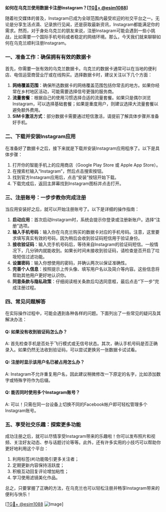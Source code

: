 **如何在乌克兰使用数据卡注册Instagram？[[TG💪+ @esim1088](https://t.me/s/esim1088)]**

随着社交媒体的普及，Instagram已成为全球范围内最受欢迎的社交平台之一。无论是分享生活点滴、记录旅行见闻，还是获取最新资讯，Instagram都能满足你的需求。然而，对于身处乌克兰的朋友来说，注册Instagram可能会遇到一些小挑战，比如需要一个国际手机号码或者稳定的网络环境。那么，今天我们就来聊聊如何在乌克兰顺利注册Instagram。

### 一、准备工作：确保拥有有效的数据卡

首先，你需要一张有效的乌克兰数据卡。乌克兰的数据卡通常可以在当地的便利店、电信运营商营业厅或在线购买。选择数据卡时，建议关注以下几个方面：

1. **网络覆盖范围**：确保所选数据卡的网络覆盖范围包括你常去的地方。如果你经常在乡村地区活动，可能需要选择信号更强的服务商。
2. **流量套餐**：根据自己的使用习惯选择合适的流量套餐。如果只是偶尔浏览Instagram，可以选择基础套餐；如果是重度用户，则建议选择大流量套餐以避免额外费用。
3. **SIM卡激活方式**：部分数据卡需要通过短信激活，请提前了解具体步骤并准备好手机。

### 二、下载并安装Instagram应用

在准备好了数据卡之后，接下来就是下载并安装Instagram应用程序了。以下是具体步骤：

1. 打开你的智能手机上的应用商店（Google Play Store 或 Apple App Store）。
2. 在搜索栏输入“Instagram”，然后点击搜索按钮。
3. 找到官方Instagram应用后，点击“安装”按钮开始下载。
4. 下载完成后，返回主屏幕找到Instagram图标并点击打开。

### 三、注册账号：一步步教你完成注册

当应用安装好之后，就可以开始注册账号了。以下是详细的操作指南：

1. **启动应用**：首次启动Instagram时，系统会提示你登录或注册新账户。选择“注册”选项。
2. **输入手机号码**：输入你在乌克兰购买的数据卡对应的手机号码。注意，这里要求填写真实有效的号码，因为稍后会收到验证码短信用于验证身份。
3. **接收验证码**：输入完手机号码后，等待来自Instagram的验证码短信。一般情况下，几分钟内就能收到。如果长时间未接收到验证码，请检查是否开启了垃圾短信过滤功能。
4. **设置密码**：输入你想使用的密码，并确认两次以保证准确性。
5. **完善个人信息**：按照提示上传头像、填写用户名以及简介等内容。这些信息将帮助其他用户更好地认识你。
6. **同意条款与隐私政策**：仔细阅读相关条款后勾选同意框，最后点击“下一步”完成注册过程。

### 四、常见问题解答

在实际操作过程中，可能会遇到各种各样的问题。下面列出了一些常见的疑问及其解决办法：

#### Q: 如果没有收到验证码怎么办？
A: 首先检查手机是否处于飞行模式或无信号状态。其次，确认手机号码是否正确录入。如果仍然无法收到验证码，可以尝试更换另一张数据卡试试看。

#### Q: 注册时显示该用户名已被占用怎么办？
A: Instagram不允许重复用户名，因此建议稍微修改一下原定的名字，比如添加数字或特殊字符作为后缀。

#### Q: 能否同时使用多个Instagram账号？
A: 可以！只需在同一台设备上切换不同的Facebook帐户即可轻松管理多个Instagram账号。

### 五、享受社交乐趣：探索更多功能

成功注册之后，就可以尽情享受Instagram带来的乐趣啦！你可以发布照片和视频、关注好友动态、参与话题讨论等等。此外，还有许多实用的小技巧可以帮助你更好地利用这个平台：

1. 利用标签(#)功能吸引更多关注者；
2. 定期更新内容保持活跃度；
3. 积极互动回复评论增加粘性；
4. 学习使用滤镜美化作品。

总之，只要掌握了正确的方法，在乌克兰也可以轻松注册并畅享Instagram带来的便利与快乐！

[[TG💪+ @esim1088](https://t.me/s/esim1088) ![Image](https://i.postimg.cc/4NQfJmqS/Snipaste-2025-05-13-00-14-12.png)]
